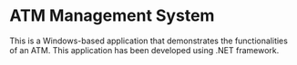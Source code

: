 # ATM Management System
This is a Windows-based application that demonstrates the functionalities of an ATM. This application has been developed using .NET framework.
